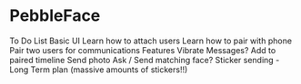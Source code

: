 # PebbleFace
To Do List
  Basic UI
  Learn how to attach users
  Learn how to pair with phone
  Pair two users for communications
    Features
      Vibrate
      Messages?
      Add to paired timeline
      Send photo
      Ask / Send matching face?
      Sticker sending - Long Term plan (massive amounts of stickers!!)
  
